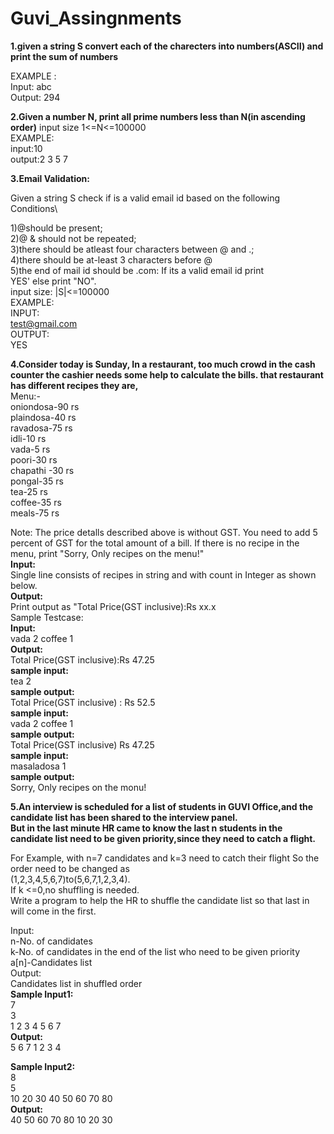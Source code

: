 # Guvi_Assingnments
**1.given a string S convert each of the charecters into numbers(ASCII) and print the sum of numbers**

EXAMPLE :\
Input: abc\
Output: 294
 
**2.Given a number N, print all prime numbers less than N(in ascending order)**
input size 1<=N<=100000\
EXAMPLE:\
input:10\
output:2 3 5 7


**3.Email Validation:**

Given a string S check if is a valid email id based on the following Conditions\

1)@should be present;\
2)@ & should not be repeated;\
3)there should be atleast four characters between @ and .;\
4)there should be at-least 3 characters before @\
5)the end of mail id should be .com: If its a valid email id print\
YES' else print "NO".\
input size: |S|<=100000\
EXAMPLE:\
INPUT:\
test@gmail.com\
OUTPUT:\
YES


**4.Consider today is Sunday, In a restaurant, too much crowd in the cash counter the cashier needs some help to calculate the bills. that restaurant has different recipes they are,**\
Menu:-\
oniondosa-90 rs\
plaindosa-40 rs\
ravadosa-75 rs\
idli-10 rs\
vada-5 rs\
poori-30 rs\
chapathi -30 rs\
pongal-35 rs\
tea-25 rs\
coffee-35 rs\
meals-75 rs

Note: The price detalls described above is without GST. You need to add 5 percent of GST for the total amount of a bill.
If there is no recipe in the menu, print "Sorry, Only recipes on the menu!"\
**Input:**\
 Single line consists of recipes in string and with count in Integer as shown
below.\
**Output:**\
Print output as "Total Price(GST inclusive):Rs xx.x\
Sample Testcase:\
**Input:**\
vada 2 coffee 1\
**Output:**\
Total Price(GST inclusive):Rs 47.25\
**sample input:**\
tea 2\
**sample output:**\
Total Price(GST inclusive) : Rs 52.5\
**sample input:**\
vada 2 coffee 1\
**sample output:**\
Total Price(GST inclusive) Rs 47.25\
**sample input:**\
masaladosa 1\
**sample output:**\
Sorry, Only recipes on the monu!

**5.An interview is scheduled for a list of students in GUVI Office,and the candidate list has been shared to the interview panel.\
But in the last minute HR came to know the last n students in the candidate list need to be given priority,since they need to catch a flight.**

For Example, with n=7 candidates and k=3 need to catch their flight So the order need to be changed as\
(1,2,3,4,5,6,7)to(5,6,7,1,2,3,4).\
If k <=0,no shuffling is needed.\
Write a program to help the HR to shuffle the candidate list so that last in will come in the first.

Input:\
n-No. of candidates\
k-No. of candidates in the end of the list who need to be given priority\
a[n]-Candidates list\
Output:\
Candidates list in shuffled order\
**Sample Input1:**\
7\
3\
1 2 3 4 5 6 7\
**Output:**\
5 6 7 1 2 3 4

**Sample Input2:**\
8\
5\
10 20 30 40 50 60 70 80\
**Output:**\
40 50 60 70 80 10 20 30
